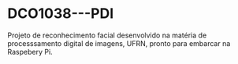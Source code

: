 # DCO1038---PDI
Projeto de reconhecimento facial desenvolvido na matéria de processsamento digital de imagens, UFRN, pronto para embarcar na Raspebery Pi. 
